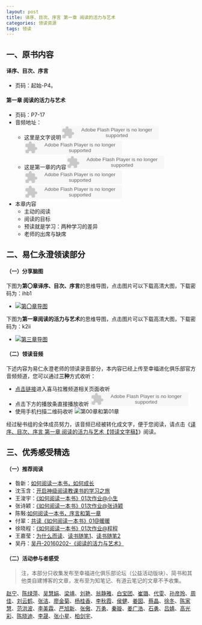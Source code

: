 ```yaml
---
layout: post
title: 译序、目次、序言 第一章 阅读的活力与艺术
categories: 领读资源
tags: 领读
---
```


## 一、原书内容

#### 译序、目次、序言

- 页码：起始-P4。

#### 第一章 阅读的活力与艺术

- 页码：P7-17
- 音频地址：
    - 这里是文字说明<object type="application/x-shockwave-flash" id="ximalaya_player" data="http://www.ximalaya.com/swf/sound/orange.swf?id=12149179" width="260" height="36"></object><object type="application/x-shockwave-flash" id="ximalaya_player" data="http://www.ximalaya.com/swf/sound/orange.swf?id=12153033" width="260" height="36"></object>
    - 这是第一章的内容<object type="application/x-shockwave-flash" id="ximalaya_player" data="http://www.ximalaya.com/swf/sound/orange.swf?id=12153034" width="260" height="36"></object><object type="application/x-shockwave-flash" id="ximalaya_player" data="http://www.ximalaya.com/swf/sound/orange.swf?id=12153034" width="260" height="36"></object><object type="application/x-shockwave-flash" id="ximalaya_player" data="http://www.ximalaya.com/swf/sound/orange.swf?id=12153034" width="260" height="36"></object>
- 本章内容
	- 主动的阅读
	- 阅读的目标
	- 预读就是学习：两种学习的差异
	- 老师的出席与缺席

## 二、易仁永澄领读部分

#### （一）分享脑图

下图为**第〇章译序、目次、序言**的思维导图，点击图片可以下载高清大图，下载密码为：ihb1

- [![第〇章导图](http://77fm42.com1.z0.glb.clouddn.com/htrab-nt-s00small.jpeg)](http://pan.baidu.com/s/1c1qLNnM)

下图为**第一章阅读的活力与艺术**的思维导图，点击图片可以下载高清大图，下载密码为：k2ii

- [![第三章导图](http://77fm42.com1.z0.glb.clouddn.com/htrab-nt-s01small.jpeg)](http://pan.baidu.com/s/1eQSvrUE)

#### （二）领读音频

下述内容为易仁永澄老师的领读录音部分，本内容已经上传至幸福进化俱乐部官方音频频道，您可以通过**三种**方式收听：

- [点击链接](http://www.ximalaya.com/12605301/sound/12156938)进入喜马拉雅频道相关页面收听
- 点击下方的播放条直接播放收听
	<object type="application/x-shockwave-flash" id="ximalaya_player" data="http://www.ximalaya.com/swf/sound/orange.swf?id=12156938" width="260" height="36"></object>
- 使用手机扫描二维码收听
![第00章和第01章](http://77fm42.com1.z0.glb.clouddn.com/htrab-qr-s00s01.png)

经过秘书组的全体成员努力，该音频已经被转化成文字，便于您阅读，请点击《[译序、目次、序言 第一章 阅读的活力与艺术【领读文字稿】](http://htrab.com/sesson00-01-text/)》阅读。

## 三、优秀感受精选

#### （一）推荐阅读

- 昝新：[如何阅读一本书，如何成长](http://www.jianshu.com/p/d42ef15b0fb4)
- 沈玉含：[开启神级阅读教课书的学习之旅](http://www.jianshu.com/p/2faef830da64)
- 王浚宇：[《如何阅读一本书》01次作业@小生](http://www.jianshu.com/p/6f48f35e73e8)
- 张诗颖：[《如何阅读一本书》01次作业@张诗颖](http://www.jianshu.com/p/dd2116cf2782)
- 陈斅:[如何阅读一本书，序言和第一章](http://www.jianshu.com/p/5e0a0e79a7a4)
- 付翠：[共读《如何阅读一本书》01@暖暖](http://www.jianshu.com/p/8a58515b9dfc)
- 徐晓程：[《如何阅读一本书》01次作业@程程](http://www.jianshu.com/p/8c6ba0ca167e)
- 王嘉莹：[为什么而读](http://www.jianshu.com/p/941ac9d80fe6)、[读书随笔1](http://www.jianshu.com/p/93578229c33f)、[读书随笔2](http://www.jianshu.com/p/f013ad3fceb1)
- 吴丹：[吴丹-20160202-《阅读的活力与艺术》](http://note.youdao.com/share/?id=c074b07d27b89b25cc76417d04d07968&type=note)

#### （二）活动参与者感受

> 注，本部分只收集发布至幸福进化俱乐部论坛（公益活动版块）、简书和其他类自建博客的文章，发布至为知笔记、有道云笔记的文章不予收集。

[赵宁](http://www.jianshu.com/p/f0d73426feba)、[陈绿萍](http://www.jianshu.com/p/8d70f4e86b4b)、[吴慧娟](http://blog.sina.com.cn/s/blog_132a4b0b60102w6fu.html)、[梁靖](http://www.jianshu.com/p/0ec2b058a221)、[刘艳](http://www.jianshu.com/p/ee64f5657a05)、[翁静雅](http://www.jianshu.com/p/b744ca25fb68)、[白宝团](http://www.jianshu.com/p/1710aa3501ba)、[崔璐](http://www.jianshu.com/p/75589a52450b)、[代雯](http://www.jianshu.com/p/50b1745d0957)、[孙彦玲](http://www.jianshu.com/p/8f7ef57306b7)、[周佳](http://www.jianshu.com/p/5bcaf5c70d30)、[刘云鹤](http://www.jianshu.com/p/692bee9777ad)、[张洁](http://www.jianshu.com/p/c6a569bad987)、[廖金菊](http://www.jianshu.com/p/b8c15706ad21)、[杨桂香](http://www.jianshu.com/p/4f7e42d12616)、[李秋霞](http://www.jianshu.com/p/d290cdcd5fa2)、[侯健](http://www.jianshu.com/p/a18ec154f23e)、[姜囡](http://www.jianshu.com/p/4302a6985aa7)、[蔡晶](http://www.jianshu.com/p/56739a1dbd95)、[徐冬](http://www.jianshu.com/p/e47e8a200076)、[陈家慧](http://www.jianshu.com/p/f9829aca3125)、[范洪波](http://www.jianshu.com/p/1ec6b4e2386d)、[李美霖](http://www.jianshu.com/p/5bb680efdd60)、[严旭新](http://www.jianshu.com/p/0f1da5e98a53)、[张傲](http://fromwiz.com/share/s/16eTHQ0KXh7y2FJV1W2R6SqK3pD7RK080Ao22hHjnX2pgXj6)、[万勇](http://www.jianshu.com/p/b683dbff3d0d)、[秦璇](http://www.jianshu.com/p/753adca5f2f0)、[姜广浩](http://www.jianshu.com/p/c8b9ca8ec4b3)、[石勇](http://www.jianshu.com/p/63ea2d6c4842)、[吕婧](http://www.jianshu.com/p/287dcbe9bd90)、[高光彩](http://www.jianshu.com/p/13a47b23eb67)、[陈晓迪](http://www.jianshu.com/p/294ac0da0c25)、[李晟](http://www.jianshu.com/p/97e73e7c081e)、[张小星](http://fromwiz.com/share/s/10bxJH2YkA3G245_Bc0dRhtl2qaQ3x3IvQ0x2QPoRQ2WuLZw)、[柏剑宇](http://www.jianshu.com/p/b7869917e3da)、
